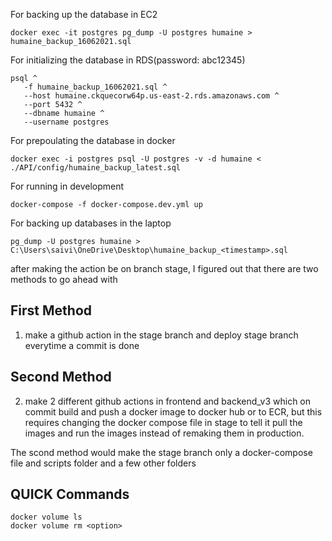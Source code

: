 For backing up the database in EC2

```
docker exec -it postgres pg_dump -U postgres humaine > humaine_backup_16062021.sql
```

For initializing the database in RDS(password: abc12345)

```
psql ^
   -f humaine_backup_16062021.sql ^
   --host humaine.ckquecorw64p.us-east-2.rds.amazonaws.com ^
   --port 5432 ^
   --dbname humaine ^
   --username postgres

```

For prepoulating the database in docker

```
docker exec -i postgres psql -U postgres -v -d humaine < ./API/config/humaine_backup_latest.sql
```

For running in development

```
docker-compose -f docker-compose.dev.yml up

```

For backing up databases in the laptop

```
pg_dump -U postgres humaine > C:\Users\saivi\OneDrive\Desktop\humaine_backup_<timestamp>.sql
```

after making the action be on branch stage, I figured out that there are two methods to go ahead with

## First Method

1. make a github action in the stage branch and deploy stage branch everytime a commit is done

## Second Method

2. make 2 different github actions in frontend and backend_v3 which on commit build and push a docker image to docker hub or to ECR, but this requires changing the docker compose file in stage to tell it pull the images and run the images instead of remaking them in production.

The scond method would make the stage branch only a docker-compose file and scripts folder and a few other folders

## QUICK Commands

```
docker volume ls
docker volume rm <option>
```
